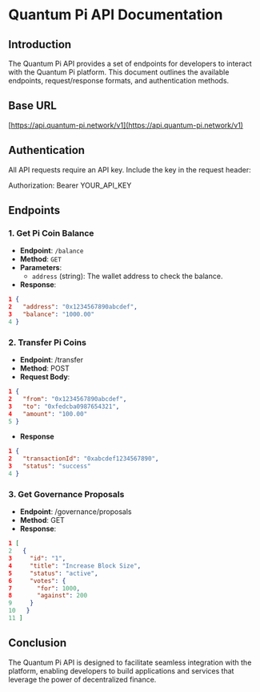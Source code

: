# Quantum Pi API Documentation

## Introduction
The Quantum Pi API provides a set of endpoints for developers to interact with the Quantum Pi platform. This document outlines the available endpoints, request/response formats, and authentication methods.

## Base URL

[https://api.quantum-pi.network/v1](https://api.quantum-pi.network/v1) 


## Authentication
All API requests require an API key. Include the key in the request header:

Authorization: Bearer YOUR_API_KEY


## Endpoints

### 1. Get Pi Coin Balance
- **Endpoint**: `/balance`
- **Method**: `GET`
- **Parameters**:
  - `address` (string): The wallet address to check the balance.
- **Response**:
```json
1 {
2   "address": "0x1234567890abcdef",
3   "balance": "1000.00"
4 }
```

### 2. Transfer Pi Coins
- **Endpoint**: /transfer
- **Method**: POST
- **Request Body**:

```json
1 {
2   "from": "0x1234567890abcdef",
3   "to": "0xfedcba0987654321",
4   "amount": "100.00"
5 }
```

- **Response**

```json
1 {
2   "transactionId": "0xabcdef1234567890",
3   "status": "success"
4 }
```

### 3. Get Governance Proposals
- **Endpoint**: /governance/proposals
- **Method**: GET
- **Response**:
```json
1 [
2   {
3     "id": "1",
4     "title": "Increase Block Size",
5     "status": "active",
6     "votes": {
7       "for": 1000,
8       "against": 200
9     }
10   }
11 ]
```

## Conclusion
The Quantum Pi API is designed to facilitate seamless integration with the platform, enabling developers to build applications and services that leverage the power of decentralized finance.
